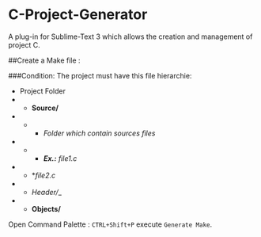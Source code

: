 C-Project-Generator
===================

A plug-in for Sublime-Text 3 which allows the creation and management of project C.

##Create a Make file :

###Condition:
The project must have this file hierarchie:

* Project Folder
* * __Source/__ 
* * * _Folder which contain sources files_
* * * ___Ex.:__ file1.c_
* * *_file2.c_
* * _Header/__
* * __Objects/__


Open  Command Palette : `CTRL+Shift+P` execute `Generate Make`.

